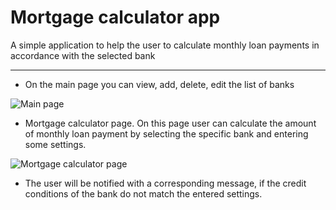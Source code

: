 # Mortgage calculator app

A simple application to help the user to calculate monthly loan payments in accordance with the selected bank

---

- On the main page you can view, add, delete, edit the list of banks

![Main page](https://res.cloudinary.com/dvsrefyad/image/upload/v1632383472/Screenshot_2_tfolx6.png)

- Mortgage calculator page. On this page user
  can calculate the amount of monthly loan payment by selecting the specific bank and entering some settings.

![Mortgage calculator page](https://res.cloudinary.com/dvsrefyad/image/upload/v1632383472/Screenshot_3_w6pn7g.png)

- The user will be notified with a corresponding message, if the credit conditions of the bank do not match the entered settings.
